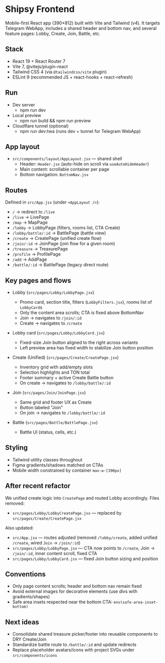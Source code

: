# Shipsy Frontend

Mobile-first React app (390×812) built with Vite and Tailwind (v4). It targets Telegram WebApp, includes a shared header and bottom nav, and several feature pages: Lobby, Create, Join, Battle, etc.

## Stack

- React 19 + React Router 7
- Vite 7, @vitejs/plugin-react
- Tailwind CSS 4 (via `@tailwindcss/vite` plugin)
- ESLint 9 (recommended JS + react-hooks + react-refresh)

## Run

- Dev server
	- npm run dev
- Local preview
	- npm run build && npm run preview
- Cloudflare tunnel (optional)
	- npm run dev:twa (runs dev + tunnel for Telegram WebApp)

## App layout

- `src/components/layout/AppLayout.jsx` — shared shell
	- Header: `Header.jsx` (auto-hide on scroll via `useAutoHideHeader`)
	- Main content: scrollable container per page
	- Bottom navigation: `BottomNav.jsx`

## Routes

Defined in `src/App.jsx` (under `<AppLayout />`):

- `/` → redirect to `/live`
- `/live` → LivePage
- `/map` → MapPage
- `/lobby` → LobbyPage (filters, rooms list, CTA Create)
- `/lobby/battle/:id` → BattlePage (battle view)
- `/create` → CreatePage (unified create flow)
- `/join/:id` → JoinPage (join flow for a given room)
- `/treasure` → TreasurePage
- `/profile` → ProfilePage
- `/add` → AddPage
- `/battle/:id` → BattlePage (legacy direct route)

## Key pages and flows

- Lobby (`src/pages/Lobby/LobbyPage.jsx`)
	- Promo card, section title, filters (`LobbyFilters.jsx`), rooms list of `LobbyCard`s
	- Only the content area scrolls; CTA is fixed above BottomNav
	- Join → navigates to `/join/:id`
	- Create → navigates to `/create`

- Lobby card (`src/pages/Lobby/LobbyCard.jsx`)
	- Fixed-size Join button aligned to the right across variants
	- Left preview area has fixed width to stabilize Join button position

- Create (Unified) (`src/pages/Create/CreatePage.jsx`)
	- Inventory grid with add/empty slots
	- Selection highlights and TON total
	- Footer summary + active Create Battle button
	- On create → navigates to `/lobby/battle/:id`

- Join (`src/pages/Join/JoinPage.jsx`)
	- Same grid and footer UX as Create
	- Button labeled "Join"
	- On join → navigates to `/lobby/battle/:id`

- Battle (`src/pages/Battle/BattlePage.jsx`)
	- Battle UI (status, cells, etc.)

## Styling

- Tailwind utility classes throughout
- Figma gradients/shadows matched on CTAs
- Mobile width constrained by container `max-w-[390px]`

## After recent refactor

We unified create logic into `CreatePage` and routed Lobby accordingly. Files removed:

- `src/pages/Lobby/LobbyCreatePage.jsx` — replaced by `src/pages/Create/CreatePage.jsx`

Also updated:

- `src/App.jsx` — routes adjusted (removed `/lobby/create`, added unified `/create`, wired `Join` → `/join/:id`)
- `src/pages/Lobby/LobbyPage.jsx` — CTA now points to `/create`, Join → `/join/:id`, inner content scroll, fixed CTA
- `src/pages/Lobby/LobbyCard.jsx` — fixed Join button sizing and position

## Conventions

- Only page content scrolls; header and bottom nav remain fixed
- Avoid external images for decorative elements (use divs with gradients/shapes)
- Safe area insets respected near the bottom CTA: `env(safe-area-inset-bottom)`

## Next ideas

- Consolidate shared treasure picker/footer into reusable components to DRY Create/Join
- Standardize battle route to `/battle/:id` and update redirects
- Replace placeholder avatars/icons with project SVGs under `src/components/icons`
